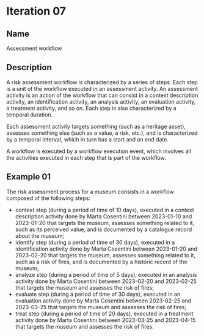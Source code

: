 # Iteration 07

## Name
Assessment workflow

## Description
A risk assessment workflow is characterized by a series of steps. Each step is a unit of the workflow executed in an assessment activity. An assessment activity is an action of the workflow that can consist in a context description activity, an identification activity, an analysis activity, an evaluation activity, a treatment activity, and so on. Each step is also characterized by a temporal duration. 

Each assessment activity targets something (such as a heritage asset), assesses something else (such as a value, a risk, etc.), and is characterized by a temporal interval, which in turn has a start and an end date.

A workflow is executed by a workflow execution event, which involves all the activities executed in each step that is part of the workflow.

## Example 01
The risk assessment process for a museum consists in a workflow composed of the following steps:
* context step (during a period of time of 10 days), executed in a context description activity done by Marta Cosentini between 2023-01-10 and 2023-01-20 that targets the museum, assesses something related to it, such as its perceived value, and is documented by a catalogue record about the museum;
* identify step (during a period of time of 30 days), executed in a identification activity done by Marta Cosentini between 2023-01-20 and 2023-02-20 that targets the museum, assesses something related to it, such as a risk of fires, and is documented by a historic record of the museum;
* analyze step (during a period of time of 5 days), executed in an analysis activity done by Marta Cosentini between 2023-02-20 and 2023-02-25 that targets the museum and assesses the risk of fires;
* evaluate step (during a period of time of 30 days), executed in an evaluation activity done by Marta Cosentini between 2023-02-25 and 2023-03-25 that targets the museum and assesses the risk of fires;
* treat step (during a period of time of 20 days), executed in a treatment activity done by Marta Cosentini between 2023-03-25 and 2023-04-15 that targets the museum and assesses the risk of fires.
